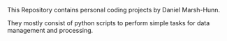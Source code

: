 This Repository contains personal coding projects by Daniel Marsh-Hunn. 

They mostly consist of python scripts to perform simple tasks for data management and processing.

